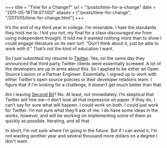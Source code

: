 +++
title = "Time for a Change?"
url = "/posts/time-for-a-change"
date = "2011-05-18T19:07:00Z"
aliases = ["/posts/time-for-change", "/2011/05/time-for-change.html"]
+++

It’s the end of my third year in college. I’m miserable. I hate the standards they hold me to. I kid you not, my final for a class _discouraged me_ from using independent thought. It told me it wanted nothing more than to show I could engage literature on its own turf. "Don’t think about it, just be able to work with it." That’s not the kind of education I want.

So I just submitted my résumé to [Twitter](http://www.twitter.com "Twitter"). Yes, on the same day they announced that third party Twitter clients were essentially screwed. A lot of the developers are up in arms about this. So I applied to be either an Open Source Liaison or a Partner Engineer. Essentially, I signed up to work with either Twitter’s open source policies or their developer relations team. I figure that if I’m looking for a challenge, it doesn’t get much better than that.

Am I leaving [Second Bit](http://www.secondbit.org "Second Bit")? No. At least, not immediately. I’m skeptical that Twitter will hire me—I don’t look all that impressive on paper. If they do, I can’t say for sure what will happen. I could work on both. I could just work for Twitter. I’m not sure what they’ll ask of me. I do have some ideas in the works, however, and will be working on implementing some of them as quickly as possible. Iterating, and all that.

In short, I’m not sure where I’m going in the future. But if I can avoid it, I’m not wasting another year and several thousand more dollars on a degree I don’t want.
